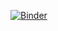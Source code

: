 [![Binder](https://mybinder.org/badge_logo.svg)](https://mybinder.org/v2/gh/ctb/2019-sourmash-gtdb-binder/master)

